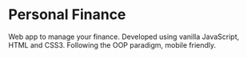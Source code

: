 # Personal Finance

Web app to manage your finance. Developed using vanilla JavaScript, HTML and CSS3. Following the OOP paradigm, mobile friendly.
